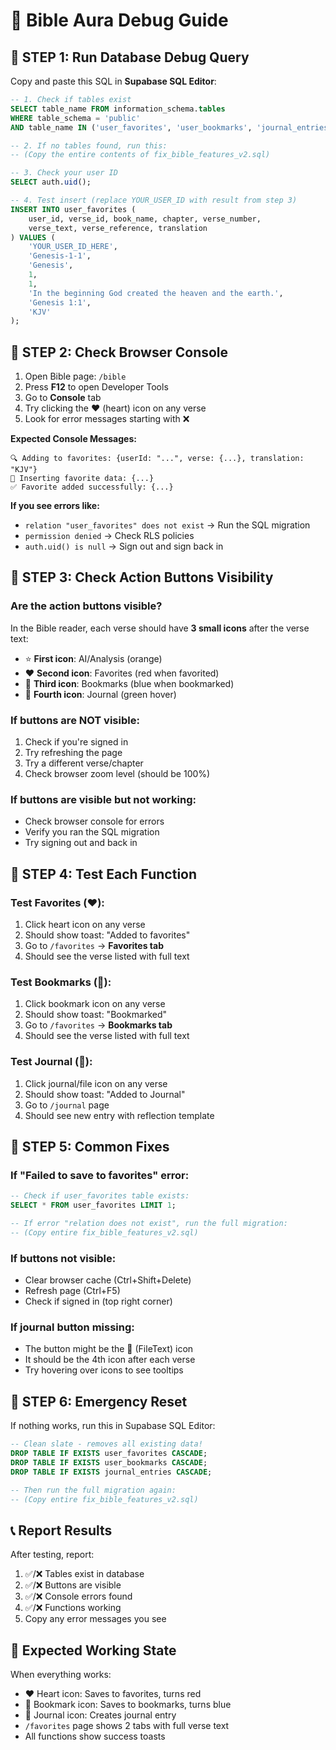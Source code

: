 # 🐛 Bible Aura Debug Guide

## 🚨 **STEP 1: Run Database Debug Query**

Copy and paste this SQL in **Supabase SQL Editor**:

```sql
-- 1. Check if tables exist
SELECT table_name FROM information_schema.tables 
WHERE table_schema = 'public' 
AND table_name IN ('user_favorites', 'user_bookmarks', 'journal_entries');

-- 2. If no tables found, run this:
-- (Copy the entire contents of fix_bible_features_v2.sql)

-- 3. Check your user ID
SELECT auth.uid();

-- 4. Test insert (replace YOUR_USER_ID with result from step 3)
INSERT INTO user_favorites (
    user_id, verse_id, book_name, chapter, verse_number, 
    verse_text, verse_reference, translation
) VALUES (
    'YOUR_USER_ID_HERE', 
    'Genesis-1-1', 
    'Genesis', 
    1, 
    1, 
    'In the beginning God created the heaven and the earth.', 
    'Genesis 1:1', 
    'KJV'
);
```

## 🚨 **STEP 2: Check Browser Console**

1. Open Bible page: `/bible`
2. Press **F12** to open Developer Tools
3. Go to **Console** tab
4. Try clicking the ❤️ (heart) icon on any verse
5. Look for error messages starting with ❌

**Expected Console Messages:**
```
🔍 Adding to favorites: {userId: "...", verse: {...}, translation: "KJV"}
📝 Inserting favorite data: {...}
✅ Favorite added successfully: {...}
```

**If you see errors like:**
- `relation "user_favorites" does not exist` → Run the SQL migration
- `permission denied` → Check RLS policies
- `auth.uid() is null` → Sign out and sign back in

## 🚨 **STEP 3: Check Action Buttons Visibility**

### **Are the action buttons visible?**

In the Bible reader, each verse should have **3 small icons** after the verse text:
- ⭐ **First icon**: AI/Analysis (orange)
- ❤️ **Second icon**: Favorites (red when favorited)
- 🔖 **Third icon**: Bookmarks (blue when bookmarked) 
- 📝 **Fourth icon**: Journal (green hover)

### **If buttons are NOT visible:**
1. Check if you're signed in
2. Try refreshing the page
3. Try a different verse/chapter
4. Check browser zoom level (should be 100%)

### **If buttons are visible but not working:**
- Check browser console for errors
- Verify you ran the SQL migration
- Try signing out and back in

## 🚨 **STEP 4: Test Each Function**

### **Test Favorites (❤️):**
1. Click heart icon on any verse
2. Should show toast: "Added to favorites" 
3. Go to `/favorites` → **Favorites tab**
4. Should see the verse listed with full text

### **Test Bookmarks (🔖):**
1. Click bookmark icon on any verse  
2. Should show toast: "Bookmarked"
3. Go to `/favorites` → **Bookmarks tab**
4. Should see the verse listed with full text

### **Test Journal (📝):**
1. Click journal/file icon on any verse
2. Should show toast: "Added to Journal"
3. Go to `/journal` page
4. Should see new entry with reflection template

## 🚨 **STEP 5: Common Fixes**

### **If "Failed to save to favorites" error:**
```sql
-- Check if user_favorites table exists:
SELECT * FROM user_favorites LIMIT 1;

-- If error "relation does not exist", run the full migration:
-- (Copy entire fix_bible_features_v2.sql)
```

### **If buttons not visible:**
- Clear browser cache (Ctrl+Shift+Delete)
- Refresh page (Ctrl+F5)  
- Check if signed in (top right corner)

### **If journal button missing:**
- The button might be the 📝 (FileText) icon
- It should be the 4th icon after each verse
- Try hovering over icons to see tooltips

## 🚨 **STEP 6: Emergency Reset**

If nothing works, run this in Supabase SQL Editor:

```sql
-- Clean slate - removes all existing data!
DROP TABLE IF EXISTS user_favorites CASCADE;
DROP TABLE IF EXISTS user_bookmarks CASCADE; 
DROP TABLE IF EXISTS journal_entries CASCADE;

-- Then run the full migration again:
-- (Copy entire fix_bible_features_v2.sql)
```

## 📞 **Report Results**

After testing, report:
1. ✅/❌ Tables exist in database
2. ✅/❌ Buttons are visible  
3. ✅/❌ Console errors found
4. ✅/❌ Functions working
5. Copy any error messages you see

## 🎯 **Expected Working State**

When everything works:
- ❤️ Heart icon: Saves to favorites, turns red
- 🔖 Bookmark icon: Saves to bookmarks, turns blue  
- 📝 Journal icon: Creates journal entry
- `/favorites` page shows 2 tabs with full verse text
- All functions show success toasts 